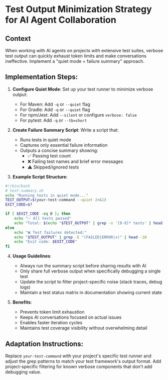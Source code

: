 # Test Output Minimization Strategy for AI Agent Collaboration

## Context
When working with AI agents on projects with extensive test suites, verbose test output can quickly exhaust token limits and make conversations ineffective. Implement a "quiet mode + failure summary" approach.

## Implementation Steps:

1. **Configure Quiet Mode**: Set up your test runner to minimize verbose output:
   - For Maven: Add `-q` or `--quiet` flag
   - For Gradle: Add `-q` or `--quiet` flag  
   - For npm/Jest: Add `--silent` or configure `verbose: false`
   - For pytest: Add `-q` or `--tb=short`

2. **Create Failure Summary Script**: Write a script that:
   - Runs tests in quiet mode
   - Captures only essential failure information
   - Outputs a concise summary showing:
     - ✅ Passing test count
     - ❌ Failing test names and brief error messages
     - ⚠️ Skipped/ignored tests

3. **Example Script Structure**:
```bash
#!/bin/bash
# test-summary.sh
echo "Running tests in quiet mode..."
TEST_OUTPUT=$(your-test-command --quiet 2>&1)
EXIT_CODE=$?

if [ $EXIT_CODE -eq 0 ]; then
    echo "✅ All tests passed"
    echo "Total: $(echo "$TEST_OUTPUT" | grep -o '[0-9]* tests' | head -1)"
else
    echo "❌ Test failures detected:"
    echo "$TEST_OUTPUT" | grep -E "(FAILED|ERROR|✗)" | head -10
    echo "Exit code: $EXIT_CODE"
fi
```

4. **Usage Guidelines**:
   - Always run the summary script before sharing results with AI
   - Only share full verbose output when specifically debugging a single test
   - Update the script to filter project-specific noise (stack traces, debug logs)
   - Maintain a test status matrix in documentation showing current state

5. **Benefits**:
   - Prevents token limit exhaustion
   - Keeps AI conversations focused on actual issues
   - Enables faster iteration cycles
   - Maintains test coverage visibility without overwhelming detail

## Adaptation Instructions:
Replace `your-test-command` with your project's specific test runner and adjust the grep patterns to match your test framework's output format. Add project-specific filtering for known verbose components that don't add debugging value.
